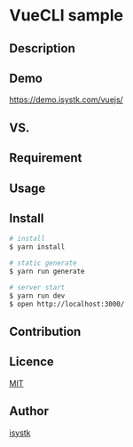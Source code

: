 VueCLI sample
====

## Description

## Demo
https://demo.isystk.com/vuejs/

## VS. 

## Requirement

## Usage

## Install

``` bash
# install
$ yarn install

# static generate
$ yarn run generate

# server start
$ yarn run dev
$ open http://localhost:3000/
```
## Contribution

## Licence

[MIT](https://github.com/isystk/vuecli-sample/LICENCE)

## Author

[isystk](https://github.com/isystk)


